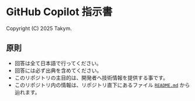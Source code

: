 # GitHub Copilot 指示書
Copyright (C) 2025 Takym.

## 原則
* 回答は全て日本語で行ってください。
* 回答には必ず出典を含めてください。
* このリポジトリの主目的は、開発者へ技術情報を提供する事です。
* このリポジトリ内の情報は、リポジトリ直下にあるファイル [`README.md`](../README.md) から辿れます。

